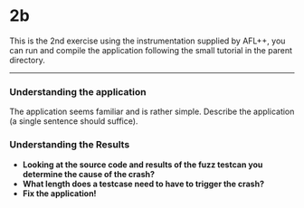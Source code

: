 # 2b
This is the 2nd exercise using the instrumentation supplied by AFL++, you can run and compile the application following the small tutorial in the parent directory.

----------------------------------------------------------------

### Understanding the application
The application seems familiar and is rather simple. Describe the application (a single sentence should suffice).

### Understanding the Results


- **Looking at the source code and results of the fuzz testcan you determine the cause of the crash?**
- **What length does a testcase need to have to trigger the crash?**
- **Fix the application!**

